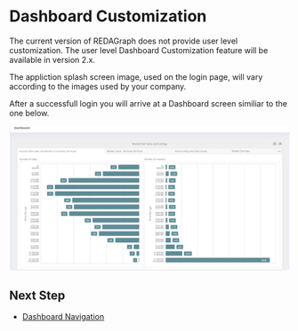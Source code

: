 # Dashboard Customization

The current version of REDAGraph does not provide user level customization. The user level Dashboard Customization feature will be available in version 2.x.

The appliction splash screen image, used on the login page, will vary according to the images used by your company.

After a successfull login you will arrive at a Dashboard screen similiar to the one below. 

![REDAGraph Dashboard](../../images/reda_web_dashboard.PNG)

 ## Next Step

* [Dashboard Navigation](/dashboard_navigation.md)
